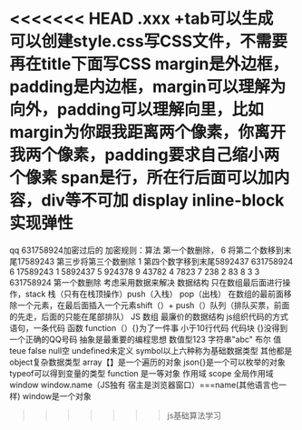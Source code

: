 <<<<<<< HEAD
.xxx  +tab可以生成<div class="xxx"></div>
可以创建style.css写CSS文件，不需要再在title下面写CSS
margin是外边框，padding是内边框，margin可以理解为向外，padding可以理解向里，比如margin为你跟我距离两个像素，你离开我两个像素，padding要求自己缩小两个像素
span是行，所在行后面可以加内容，div等不可加
display inline-block 实现弹性
=======
qq 631758924加密过后的
加密规则：算法
第一个数删除，  6
将第二个数移到末尾17589243
第三步将第三个数删除 1
第四个数字移到末尾5892437
631758924 6
17589243  1
5892437   5
924378    9
43782     4
7823      7
238       2
83        8
3         3
631758924 第一个数删除
考虑采用数据来解决 数据结构
只在数组最后面进行操作，stack 栈（只有在栈顶操作）push（入栈）
pop（出栈） 
在数组的最前面移除一个元素，在最后面插入一个元素shift（）+ push（）队列（排队买票，前面的先走，后面的只能在尾部排队）
JS 数组 最廉价的数据结构
js组织代码的方式
语句，一条代码
函数  function（）{}为了一件事 小于10行代码
代码块 {}没得到一个正确的QQ号码
抽象是最重要的编程思想
数值型123
字符串"abc"
布尔 值 teue false null空
 undefined未定义
 symbol以上六种称为基础数据类型
 其他都是object复杂数据类型
 array【】是一个遍历的对象
 json{}是一个可以枚举的对象
 typeof可以得到变量的类型
 function 是一等对象
 作用域 scope
 全局作用域 window
 window.name（JS独有 宿主是浏览器窗口）===name(其他语言也一样)
 window是一个对象

>>>>>>> js基础算法学习
